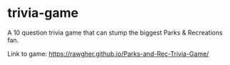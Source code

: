 # trivia-game

A 10 question trivia game that can stump the biggest Parks & Recreations fan.

Link to game: https://rawgher.github.io/Parks-and-Rec-Trivia-Game/
